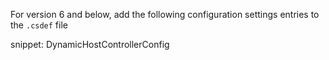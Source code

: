 For version 6 and below, add the following configuration settings entries to the `.csdef` file

snippet: DynamicHostControllerConfig